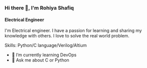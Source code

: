 ### Hi there 👋, I'm Rohiya Shafiq
#### Electrical Engineer
I'm Electrical engineer. I have a passion for learning and sharing my knowledge with others. I love to solve the real world problem.

Skills: Python/C language/Verilog/Altium

- 🌱 I’m currently learning DevOps 
- 💬 Ask me about C or Python 




